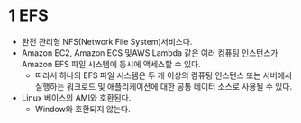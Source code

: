 # 1 EFS

- 완전 관리형 NFS(Network File System)서비스다.
- Amazon EC2, Amazon ECS 및AWS Lambda 같은 여러 컴퓨팅 인스턴스가 Amazon EFS 파일 시스템에 동시에 액세스할 수 있다.
	- 따라서 하나의 EFS 파일 시스템은 두 개 이상의 컴퓨팅 인스턴스 또는 서버에서 실행하는 워크로드 및 애플리케이션에 대한 공통 데이터 소스로 사용될 수 있다.
- Linux 베이스의 AMI와 호환된다.
	- Window와 호환되지 않는다.
